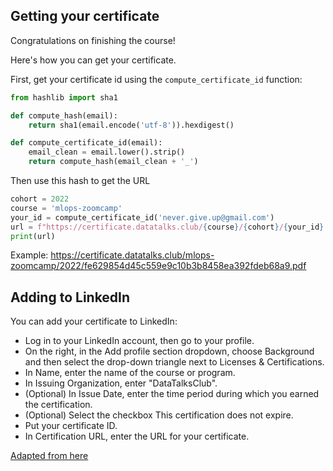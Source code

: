 ## Getting your certificate

Congratulations on finishing the course!

Here's how you can get your certificate.

First, get your certificate id using the `compute_certificate_id` function:

```python
from hashlib import sha1

def compute_hash(email):
    return sha1(email.encode('utf-8')).hexdigest()

def compute_certificate_id(email):
    email_clean = email.lower().strip()
    return compute_hash(email_clean + '_')
```

Then use this hash to get the URL

```python
cohort = 2022
course = 'mlops-zoomcamp'
your_id = compute_certificate_id('never.give.up@gmail.com')
url = f"https://certificate.datatalks.club/{course}/{cohort}/{your_id}.pdf"
print(url)
```

Example: https://certificate.datatalks.club/mlops-zoomcamp/2022/fe629854d45c559e9c10b3b8458ea392fdeb68a9.pdf


## Adding to LinkedIn

You can add your certificate to LinkedIn:

* Log in to your LinkedIn account, then go to your profile.
* On the right, in the Add profile section dropdown, choose Background and then select the drop-down triangle next to Licenses & Certifications.
* In Name, enter the name of the course or program.
* In Issuing Organization, enter "DataTalksClub".
* (Optional) In Issue Date, enter the time period during which you earned the certification.
* (Optional) Select the checkbox This certification does not expire. 
* Put your certificate ID.
* In Certification URL, enter the URL for your certificate.

[Adapted from here](https://support.edx.org/hc/en-us/articles/206501938-How-can-I-add-my-certificate-to-my-LinkedIn-profile-)
